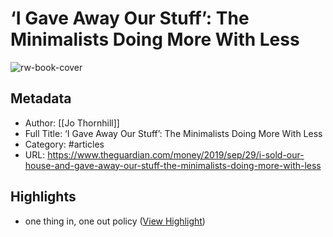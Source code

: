 # ‘I Gave Away Our Stuff’: The Minimalists Doing More With Less

![rw-book-cover](https://i.guim.co.uk/img/media/c0851d458518e557de13f0b7feeed0c74567fd35/0_741_4282_2569/master/4282.jpg?width=1200&height=630&quality=85&auto=format&fit=crop&overlay-align=bottom%2Cleft&overlay-width=100p&overlay-base64=L2ltZy9zdGF0aWMvb3ZlcmxheXMvdG8tZGVmYXVsdC5wbmc&enable=upscale&s=706986bd78b12c4f8003699901e517d2)

## Metadata
- Author: [[Jo Thornhill]]
- Full Title: ‘I Gave Away Our Stuff’: The Minimalists Doing More With Less
- Category: #articles
- URL: https://www.theguardian.com/money/2019/sep/29/i-sold-our-house-and-gave-away-our-stuff-the-minimalists-doing-more-with-less

## Highlights
- one thing in, one out policy ([View Highlight](https://read.readwise.io/read/01h2ej5cpyg01nj1smkwd2hfg4))
